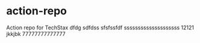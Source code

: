 # action-repo
Action repo for TechStax
dfdg
sdfdss
sfsfssfdf
ssssssssssssssssssss
12121
jkkjbk
77777777777777
